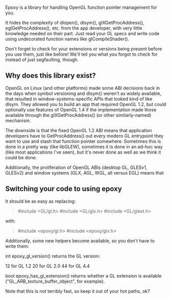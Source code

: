 Epoxy is a library for handling OpenGL function pointer management for
you.

It hides the complexity of dlopen(), dlsym(), glXGetProcAddress(),
eglGetProcAddress(), etc. from the app developer, with very little
knowledge needed on their part.  Just read your GL specs and write
code using undecorated function names like glCompileShader().

Don't forget to check for your extensions or versions being present
before you use them, just like before!  We'll tell you what you forgot
to check for instead of just segfaulting, though.

Why does this library exist?
----------------------------

OpenGL on Linux (and other platforms) made some ABI decisions back in
the days when symbol versioning and dlsym() weren't as widely
available, that resulted in window-systems-specific APIs that looked
kind of like dlsym.  They allowed you to build an app that required
OpenGL 1.2, but could optionally use features of OpenGL 1.4 if the
implementation made those available through the glXGetProcAddress()
(or other similarly-named) mechanism.

The downside is that the fixed OpenGL 1.2 ABI means that application
developers have to GetProcAddress() out every modern GL entrypoint
they want to use and stash that function pointer somewhere.  Sometimes
this is done in a pretty way (like libGLEW), sometimes it is done in
an ad-hoc way (like most applications I've seen), but it's never done
as well as we think it could be done.

Additionally, the proliferation of OpenGL ABIs (desktop GL, GLESv1,
GLESv2) and window systems (GLX, AGL, WGL, all versus EGL) means that

Switching your code to using epoxy
----------------------------------

It should be as easy as replacing:

> #include <GL/gl.h>
> #include <GL/glx.h>
> #include <GL/glext.h>

with:

> #include <epoxy/gl.h>
> #include <epoxy/glx.h>

Additionally, some new helpers become available, so you don't have to
write them:

int epoxy_gl_version() returns the GL version:

12 for GL 1.2
20 for GL 2.0
44 for GL 4.4

bool epoxy_has_gl_extension() returns whether a GL extension is
available ("GL_ARB_texture_buffer_object", for example).

Note that this is not terribly fast, so keep it out of your hot paths,
ok?
